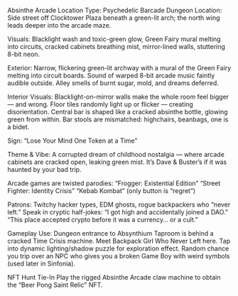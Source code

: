 Absinthe Arcade
Location Type: Psychedelic Barcade Dungeon
Location: Side street off Clocktower Plaza beneath a green-lit arch; the north wing leads deeper into the arcade maze.

Visuals: Blacklight wash and toxic-green glow, Green Fairy mural melting into circuits, cracked cabinets breathing mist, mirror-lined walls, stuttering 8-bit neon.

Exterior:
Narrow, flickering green-lit archway with a mural of the Green Fairy melting into circuit boards.
Sound of warped 8-bit arcade music faintly audible outside.
Alley smells of burnt sugar, mold, and dreams deferred.

Interior Visuals:
Blacklight-on-mirror walls make the whole room feel bigger — and wrong.
Floor tiles randomly light up or flicker — creating disorientation.
Central bar is shaped like a cracked absinthe bottle, glowing green from within.
Bar stools are mismatched: highchairs, beanbags, one is a bidet.

Sign:
“Lose Your Mind One Token at a Time”

Theme & Vibe:
A corrupted dream of childhood nostalgia — where arcade cabinets are cracked open, leaking green mist.
It’s Dave & Buster’s if it was haunted by your bad trip.

Arcade games are twisted parodies:
“Frogger: Existential Edition”
“Street Fighter: Identity Crisis”
“Kebab Kombat” (only button is “regret”)

Patrons:
Twitchy hacker types, EDM ghosts, rogue backpackers who “never left.”
Speak in cryptic half-jokes:
“I got high and accidentally joined a DAO.”
“This place accepted crypto before it was a currency… or a cult.”

Gameplay Use:
Dungeon entrance to Absynthium Taproom is behind a cracked Time Crisis machine.
Meet Backpack Girl Who Never Left here.
Tap into dynamic lighting/shadow puzzle for exploration effect.
Random chance you trip over an NPC who gives you a broken Game Boy with weird symbols (used later in Sinfonia).

NFT Hunt Tie-In
Play the rigged Absinthe Arcade claw machine to obtain the “Beer Pong Saint Relic" NFT.